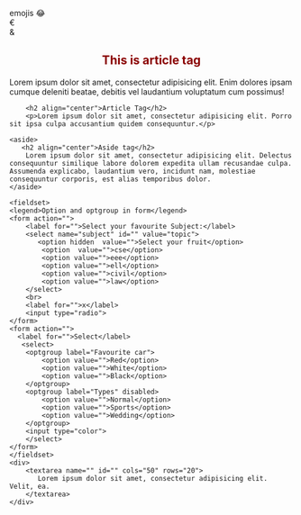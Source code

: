 <!DOCTYPE html>
<html lang="en">
<head>
    <meta charset="UTF-8">
    <title>CLASS_08</title>
    <style>
        .class1{
            background-color: black;
        }
        #sp{
            background-color: white
        }
        .mainclass{
            color:violet;
        }
        h2{
            color:darkred;
        }
    </style>
</head>
<body>
    <p>emojis &#128514;<br> &#8364; <br>  &#38;</p>
    <article>
        <h2 align="center">This is article tag</h2>
        <p>Lorem ipsum dolor sit amet, consectetur adipisicing elit. Enim dolores ipsam cumque deleniti beatae, debitis vel laudantium voluptatum cum possimus!</p>
    
        <h2 align="center">Article Tag</h2>
        <p>Lorem ipsum dolor sit amet, consectetur adipisicing elit. Porro sit ipsa culpa accusantium quidem consequuntur.</p>

    <aside>
       <h2 align="center">Aside tag</h2>
        Lorem ipsum dolor sit amet, consectetur adipisicing elit. Delectus consequuntur similique labore dolorem expedita ullam recusandae culpa. Assumenda explicabo, laudantium vero, incidunt nam, molestiae consequuntur corporis, est alias temporibus dolor.
    </aside>
</article>
    
    <fieldset>
    <legend>Option and optgroup in form</legend> 
    <form action="">
        <label for="">Select your favourite Subject:</label>
        <select name="subject" id="" value="topic">
           <option hidden  value="">Select your fruit</option>
            <option  value="">cse</option>
            <option value="">eee</option>
            <option value="">ell</option>
            <option value="">civil</option>
            <option value="">law</option>
        </select>
        <br>
        <label for="">x</label>
        <input type="radio">
    </form>
    <form action="">
      <label for="">Select</label>
       <select>
        <optgroup label="Favourite car">
            <option value="">Red</option>
            <option value="">White</option>
            <option value="">Black</option>
        </optgroup>
        <optgroup label="Types" disabled>
            <option value="">Normal</option>
            <option value="">Sports</option>
            <option value="">Wedding</option>
        </optgroup>
        <input type="color">
        </select>
    </form>
    </fieldset>
    <div>
        <textarea name="" id="" cols="50" rows="20">
           Lorem ipsum dolor sit amet, consectetur adipisicing elit. Velit, ea.
        </textarea>
    </div>
</body>
</html>
